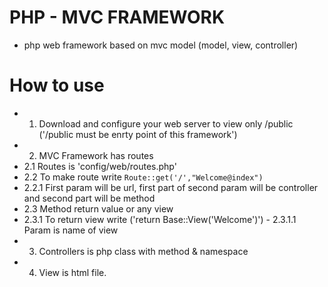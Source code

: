 # PHP - MVC FRAMEWORK
 - php web framework based on mvc model (model, view, controller)
# How to use
 - 1. Download and configure your web server to view only /public ('/public must be enrty point of this framework')
 - 2. MVC Framework has routes
  - 2.1 Routes is 'config/web/routes.php'
  - 2.2 To make route write <code>Route::get('/',"Welcome@index")</code>
   - 2.2.1 First param will be url, first part of second param will be controller and second part will be method
  - 2.3 Method return value or any view 
   - 2.3.1 To return view write ('return Base::View('Welcome')')
    - 2.3.1.1 Param is name of view
 - 3. Controllers is php class with method & namespace
 - 4. View is html file.